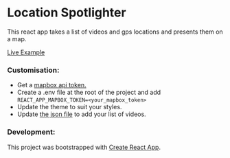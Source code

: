 # Location Spotlighter

This react app takes a list of videos and gps locations and presents them on a map.

[Live Example](https://location-spotlighter.vercel.app/)

### Customisation:

- Get a [mapbox api token.](https://docs.mapbox.com/help/getting-started/access-tokens/)
- Create a .env file at the root of the project and add `REACT_APP_MAPBOX_TOKEN=<your_mapbox_token>`
- Update the theme to suit your styles.
- Update [the json file](https://github.com/ivyytrann/location-spotlighter/blob/main/src/videos.json) to add your list of videos.

### Development:

This project was bootstrapped with [Create React App](https://github.com/facebook/create-react-app).

